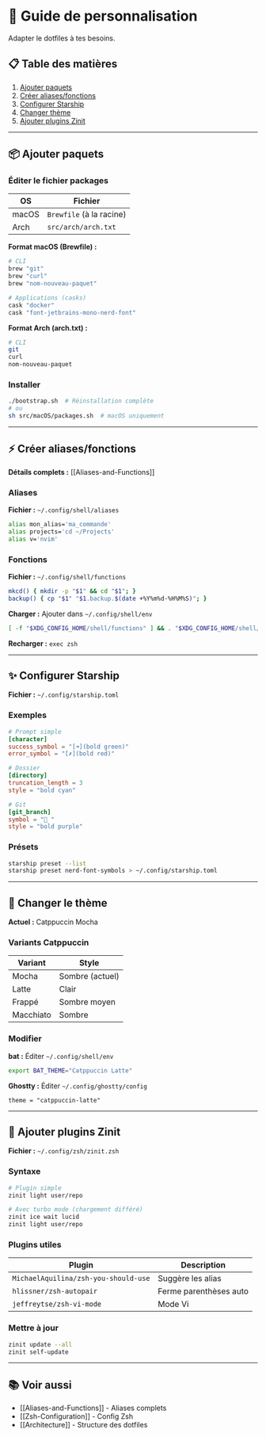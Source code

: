 # 🎨 Guide de personnalisation

Adapter le dotfiles à tes besoins.

## 📋 Table des matières

1. [Ajouter paquets](#ajouter-paquets)
2. [Créer aliases/fonctions](#créer-aliasesfonctions)
3. [Configurer Starship](#configurer-starship)
4. [Changer thème](#changer-thème)
5. [Ajouter plugins Zinit](#ajouter-plugins-zinit)

---

## 📦 Ajouter paquets

### Éditer le fichier packages

| OS | Fichier |
|----|---------|
| macOS | `Brewfile` (à la racine) |
| Arch | `src/arch/arch.txt` |

**Format macOS (Brewfile) :**
```bash
# CLI
brew "git"
brew "curl"
brew "nom-nouveau-paquet"

# Applications (casks)
cask "docker"
cask "font-jetbrains-mono-nerd-font"
```

**Format Arch (arch.txt) :**
```bash
# CLI
git
curl
nom-nouveau-paquet
```

### Installer

```bash
./bootstrap.sh  # Réinstallation complète
# ou
sh src/macOS/packages.sh  # macOS uniquement
```

---

## ⚡ Créer aliases/fonctions

**Détails complets :** [[Aliases-and-Functions]]

### Aliases

**Fichier :** `~/.config/shell/aliases`
```bash
alias mon_alias='ma_commande'
alias projects='cd ~/Projects'
alias v='nvim'
```

### Fonctions

**Fichier :** `~/.config/shell/functions`
```bash
mkcd() { mkdir -p "$1" && cd "$1"; }
backup() { cp "$1" "$1.backup.$(date +%Y%m%d-%H%M%S)"; }
```

**Charger :** Ajouter dans `~/.config/shell/env`
```bash
[ -f "$XDG_CONFIG_HOME/shell/functions" ] && . "$XDG_CONFIG_HOME/shell/functions"
```

**Recharger :** `exec zsh`

---

## ✨ Configurer Starship

**Fichier :** `~/.config/starship.toml`

### Exemples

```toml
# Prompt simple
[character]
success_symbol = "[➜](bold green)"
error_symbol = "[✗](bold red)"

# Dossier
[directory]
truncation_length = 3
style = "bold cyan"

# Git
[git_branch]
symbol = "🌿 "
style = "bold purple"
```

### Présets

```bash
starship preset --list
starship preset nerd-font-symbols > ~/.config/starship.toml
```

---

## 🎨 Changer le thème

**Actuel :** Catppuccin Mocha

### Variants Catppuccin

| Variant | Style |
|---------|-------|
| Mocha | Sombre (actuel) |
| Latte | Clair |
| Frappé | Sombre moyen |
| Macchiato | Sombre |

### Modifier

**bat :** Éditer `~/.config/shell/env`
```bash
export BAT_THEME="Catppuccin Latte"
```

**Ghostty :** Éditer `~/.config/ghostty/config`
```
theme = "catppuccin-latte"
```

---

## 🔌 Ajouter plugins Zinit

**Fichier :** `~/.config/zsh/zinit.zsh`

### Syntaxe

```bash
# Plugin simple
zinit light user/repo

# Avec turbo mode (chargement différé)
zinit ice wait lucid
zinit light user/repo
```

### Plugins utiles

| Plugin | Description |
|--------|-------------|
| `MichaelAquilina/zsh-you-should-use` | Suggère les alias |
| `hlissner/zsh-autopair` | Ferme parenthèses auto |
| `jeffreytse/zsh-vi-mode` | Mode Vi |

### Mettre à jour

```bash
zinit update --all
zinit self-update
```

---

## 📚 Voir aussi

- [[Aliases-and-Functions]] - Aliases complets
- [[Zsh-Configuration]] - Config Zsh
- [[Architecture]] - Structure des dotfiles

